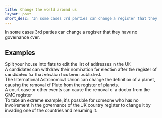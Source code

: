 ```yaml
---
title: Change the world around us
layout: post
short_desc: "In some cases 3rd parties can change a register that they have no governance over."
---
```


In some cases 3rd parties can change a register that they have no governance over.

## Examples


<div class="card">
<div class="card-body">
Split your house into flats to edit the list of addresses in the UK
</div>
</div>


<div class="card">
<div class="card-body">
A candidates can withdraw their nomination for election after the register of candidates for that election has been published.
</div>
</div>

<div class="card">
<div class="card-body">
The International Astronomical Union can change the definition of a planet, causing the removal of Pluto from the register of planets.
</div>
</div>

<div class="card">
<div class="card-body">
A court case or other events can cause the removal of a doctor from the GMC register.
</div>
</div>

<div class="card">
<div class="card-body">
To take an extreme example, it's possible for someone who has no involvement in the governance of the UK country register to change it by invading one of the countries and renaming it.
</div>
</div>
